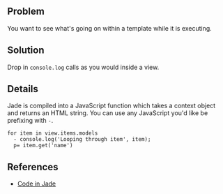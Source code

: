 ## Problem

You want to see what's going on within a template while it is executing.

## Solution

Drop in `console.log` calls as you would inside a view.

## Details

Jade is compiled into a JavaScript function which takes a context object and returns an HTML string. You can use any JavaScript you'd like be prefixing with `-`.

```jade
for item in view.items.models
  - console.log('Looping through item', item);
  p= item.get('name')
```

## References

* [Code in Jade](http://jade-lang.com/reference/code/)